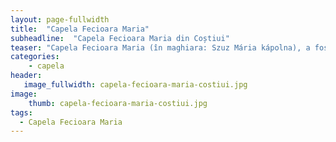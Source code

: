 ```yaml
---
layout: page-fullwidth
title:  "Capela Fecioara Maria"
subheadline:  "Capela Fecioara Maria din Coștiui"
teaser: "Capela Fecioara Maria (în maghiara: Szuz Mária kápolna), a fost construita în anul 1771"
categories:
    - capela
header:
   image_fullwidth: capela-fecioara-maria-costiui.jpg	
image:
    thumb: capela-fecioara-maria-costiui.jpg	
tags:
  - Capela Fecioara Maria
---
```



</div><!-- /.row -->
<div class="row">
    <div class="medium-15 columns t30">
    <img src="{{ site.urlimg }} 	capela-fecioara-maria-costiui.jpg" alt="">
    </div><!-- /.medium-8.columns -->


</div><!-- /.row -->
